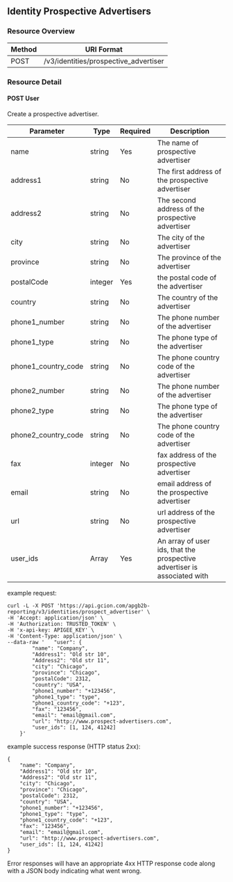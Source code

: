 ## Identity Prospective Advertisers

### Resource Overview

| Method | URI Format |
|---|---|
| POST | /v3/identities/prospective_advertiser

### Resource Detail

#### POST User

Create a prospective advertiser.

|Parameter|Type|Required|Description|
|---|---|---|---|
|name|string|Yes|The name of prospective advertiser|
|address1|string|No|The first address of the prospective advertiser|
|address2|string|No|The second address of the prospective advertiser|
|city|string|No|The city of the advertiser|
|province|string|No|The province of the advertiser|
|postalCode|integer|Yes|the postal code of the advertiser|
|country|string|No|The country of the advertiser|
|phone1_number|string|No|The phone number of the advertiser|
|phone1_type|string|No|The phone type of the advertiser|
|phone1_country_code|string|No|The phone country code of the advertiser|
|phone2_number|string|No|The phone number of the advertiser|
|phone2_type|string|No|The phone type of the advertiser|
|phone2_country_code|string|No|The phone country code of the advertiser|
|fax|integer|No|fax address of the prospective advertiser|
|email|string|No|email address of the prospective advertiser|
|url|string|No|url address of the prospective advertiser|
|user_ids|Array|Yes|An array of user ids, that the prospective advertiser is associated with|

example request: 

```
curl -L -X POST 'https://api.gcion.com/apgb2b-reporting/v3/identities/prospect_advertiser' \
-H 'Accept: application/json' \
-H 'Authorization: TRUSTED_TOKEN' \
-H 'x-api-key: APIGEE_KEY' \
-H 'Content-Type: application/json' \
--data-raw '   "user": {
        "name": "Company",
        "Address1": "Old str 10",
        "Address2": "Old str 11",
        "city": "Chicago",
        "province": "Chicago",
        "postalCode": 2312,
        "country": "USA",
        "phone1_number": "+123456",
        "phone1_type": "type",
        "phone1_country_code": "+123",
        "fax": "123456",
        "email": "email@gmail.com",
        "url": "http://www.prospect-advertisers.com",
        "user_ids": [1, 124, 41242]
    }'
```

example success response (HTTP status 2xx):

```
{
    "name": "Company",
    "Address1": "Old str 10",
    "Address2": "Old str 11",
    "city": "Chicago",
    "province": "Chicago",
    "postalCode": 2312,
    "country": "USA",
    "phone1_number": "+123456",
    "phone1_type": "type",
    "phone1_country_code": "+123",
    "fax": "123456",
    "email": "email@gmail.com",
    "url": "http://www.prospect-advertisers.com",
    "user_ids": [1, 124, 41242]
}
```

Error responses will have an appropriate 4xx HTTP response code along with a JSON body indicating what went wrong.
